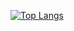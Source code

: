 [![Top Langs](https://github-readme-stats.vercel.app/api/top-langs/?username=Embeded-ojisan&theme=vue-dark&show_icons=true&layout=compact&&langs_count=10)](https://github.com/Embeded-ojisan/github-readme-stats)

